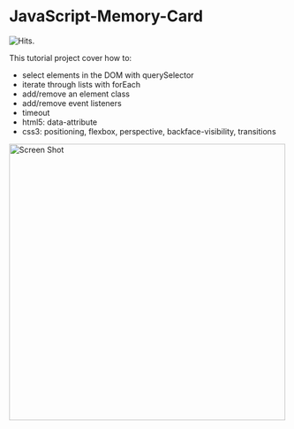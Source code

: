# JavaScript-Memory-Card

<img src="https://hitcounter.pythonanywhere.com/count/tag.svg?url=https%3A%2F%2Fgithub.com%2Frevolalex%2FJavaScript-Memory-Card" alt="Hits">.

This tutorial project cover how to:

- select elements in the DOM with querySelector
- iterate through lists with forEach
- add/remove an element class
- add/remove event listeners
- timeout
- html5: data-attribute
- css3: positioning, flexbox, perspective, backface-visibility, transitions

<img width="500" alt="Screen Shot" src="https://user-images.githubusercontent.com/56839789/78677188-ba80c080-78e7-11ea-9eac-870dd8ccfa97.gif">
